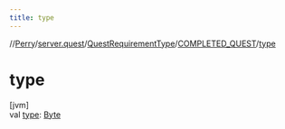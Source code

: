 ```yaml
---
title: type
---
```

//[Perry](../../../../index.html)/[server.quest](../../index.html)/[QuestRequirementType](../index.html)/[COMPLETED_QUEST](index.html)/[type](type.html)



# type



[jvm]\
val [type](type.html): [Byte](https://kotlinlang.org/api/latest/jvm/stdlib/kotlin/-byte/index.html)




